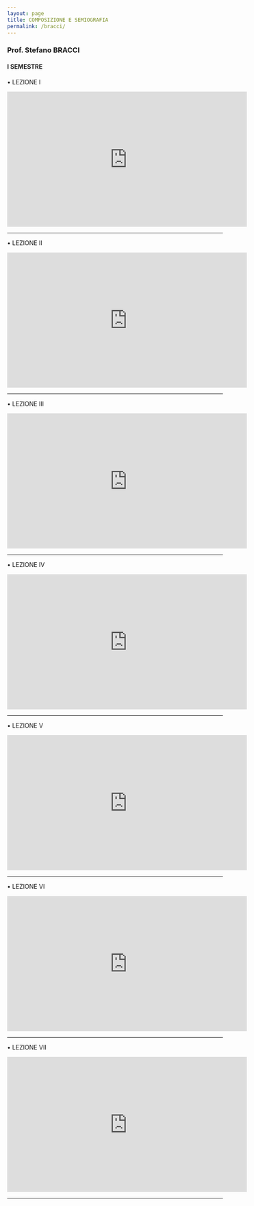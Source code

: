 ```yaml
---
layout: page
title: COMPOSIZIONE E SEMIOGRAFIA
permalink: /bracci/
---
```


### Prof. Stefano BRACCI
#### I SEMESTRE


• LEZIONE I

<iframe width="560" height="315" src="https://www.youtube.com/embed/QTOiuhmgCCk" frameborder="0" allow="accelerometer; autoplay; clipboard-write; encrypted-media; gyroscope; picture-in-picture" allowfullscreen></iframe>


---


• LEZIONE II

<iframe width="560" height="315" src="https://www.youtube.com/embed/zG1uRnEiv8Y" frameborder="0" allow="accelerometer; autoplay; clipboard-write; encrypted-media; gyroscope; picture-in-picture" allowfullscreen></iframe>


---


• LEZIONE III


<iframe width="560" height="315" src="https://www.youtube.com/embed/YlV0cGR2yTA" frameborder="0" allow="accelerometer; autoplay; clipboard-write; encrypted-media; gyroscope; picture-in-picture" allowfullscreen></iframe>



---



• LEZIONE IV

<iframe width="560" height="315" src="https://www.youtube.com/embed/qYS7CdYcl-E" frameborder="0" allow="accelerometer; autoplay; clipboard-write; encrypted-media; gyroscope; picture-in-picture" allowfullscreen></iframe>



---


• LEZIONE V

<iframe width="560" height="315" src="https://www.youtube.com/embed/iTftXTxBcno" frameborder="0" allow="accelerometer; autoplay; clipboard-write; encrypted-media; gyroscope; picture-in-picture" allowfullscreen></iframe>


---


• LEZIONE VI

<iframe width="560" height="315" src="https://www.youtube.com/embed/OK95x0R-fjk" frameborder="0" allow="accelerometer; autoplay; clipboard-write; encrypted-media; gyroscope; picture-in-picture" allowfullscreen></iframe>


---



• LEZIONE VII

<iframe width="560" height="315" src="https://www.youtube.com/embed/HZ48au_Bd8A" frameborder="0" allow="accelerometer; autoplay; clipboard-write; encrypted-media; gyroscope; picture-in-picture" allowfullscreen></iframe>


---
